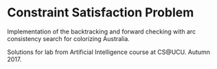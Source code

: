 # Constraint Satisfaction Problem

Implementation of the backtracking and forward checking with arc consistency search for colorizing Australia. 

Solutions for lab from Artificial Intelligence course at CS@UCU. Autumn 2017.


